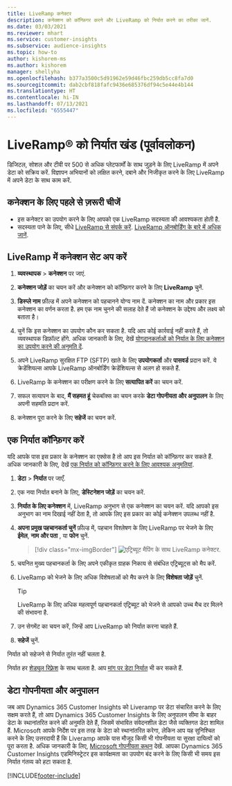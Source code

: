 ```yaml
---
title: LiveRamp कनेक्टर
description: कनेक्शन को कॉन्फ़िगर करने और LiveRamp को निर्यात करने का तरीका जानें.
ms.date: 03/03/2021
ms.reviewer: mhart
ms.service: customer-insights
ms.subservice: audience-insights
ms.topic: how-to
author: kishorem-ms
ms.author: kishorem
manager: shellyha
ms.openlocfilehash: b377a3500c5d91962e59d46fbc259db5cc8fa7d0
ms.sourcegitcommit: dab2cbf818fafc9436e685376df94c5e44e4b144
ms.translationtype: HT
ms.contentlocale: hi-IN
ms.lasthandoff: 07/13/2021
ms.locfileid: "6555447"
---
```

# <a name="export-segments-to-liverampreg-preview"></a>LiveRamp&reg; को निर्यात खंड (पूर्वावलोकन)

डिजिटल, सोशल और टीवी पर 500 से अधिक प्लेटफार्मों के साथ जुड़ने के लिए LiveRamp में अपने डेटा को सक्रिय करें. विज्ञापन अभियानों को लक्षित करने, दबाने और निजीकृत करने के लिए LiveRamp में अपने डेटा के साथ काम करें.

## <a name="prerequisites-for-a-connection"></a>कनेक्शन के लिए पहले से ज़रूरी चीजें

- इस कनेक्टर का उपयोग करने के लिए आपको एक LiveRamp सदस्यता की आवश्यकता होती है.
- सदस्यता पाने के लिए, सीधे [LiveRamp से संपर्क करें](https://liveramp.com/contact/). [LiveRamp ऑनबोर्डिंग के बारे में अधिक जानें](https://liveramp.com/our-platform/data-onboarding/).

## <a name="set-up-connection-to-liveramp"></a>LiveRamp में कनेक्शन सेट अप करें

1. **व्यवस्थापक** > **कनेक्शन** पर जाएं.

1. **कनेक्शन जोड़ें** का चयन करें और कनेक्शन को कॉन्फ़िगर करने के लिए **LiveRamp** चुनें.

1. **डिस्प्ले नाम** फ़ील्ड में अपने कनेक्शन को पहचानने योग्य नाम दें. कनेक्शन का नाम और प्रकार इस कनेक्शन का वर्णन करता है. हम एक नाम चुनने की सलाह देते हैं जो कनेक्शन के उद्देश्य और लक्ष्य को बताता है।

1. चुनें कि इस कनेक्शन का उपयोग कौन कर सकता है. यदि आप कोई कार्रवाई नहीं करते हैं, तो व्यवस्थापक डिफ़ॉल्ट होंगे. अधिक जानकारी के लिए, देखें [योगदानकर्ताओं को निर्यात के लिए कनेक्शन का उपयोग करने की अनुमति दें](connections.md#allow-contributors-to-use-a-connection-for-exports).

1. अपने LiveRamp सुरक्षित FTP (SFTP) खाते के लिए **उपयोगकर्ता** और **पासवर्ड** प्रदान करें.
ये क्रेडेंशियल्स आपके LiveRamp ऑनबोर्डिंग क्रेडेंशियल्स से अलग हो सकते हैं.

1. LiveRamp के कनेक्शन का परीक्षण करने के लिए **सत्यापित करें** का चयन करें.

1. सफल सत्यापन के बाद,  **मैं सहमत हूं**  चेकबॉक्स का चयन करके **डेटा गोपनीयता और अनुपालन** के लिए अपनी सहमति प्रदान करें.

1. कनेक्शन पूरा करने के लिए **सहेजें** का चयन करें.

## <a name="configure-an-export"></a>एक निर्यात कॉन्फ़िगर करें

यदि आपके पास इस प्रकार के कनेक्शन का एक्सेस है तो आप इस निर्यात को कॉन्फ़िगर कर सकते हैं. अधिक जानकारी के लिए, देखें [एक निर्यात को कॉन्फ़िगर करने के लिए आवश्यक अनुमतियां](export-destinations.md#set-up-a-new-export).

1. **डेटा** > **निर्यात** पर जाएँ.

1. एक नया निर्यात बनाने के लिए, **डेस्टिनेशन जोड़ें** का चयन करें.

1. **निर्यात के लिए कनेक्शन** में, LiveRamp अनुभाग से एक कनेक्शन का चयन करें. यदि आपको इस अनुभाग का नाम दिखाई नहीं देता है, तो आपके लिए इस प्रकार का कोई कनेक्शन उपलब्ध नहीं है.

1. **अपना प्रमुख पहचानकर्ता चुनें** फ़ील्ड में, पहचान विश्लेषण के लिए LiveRamp पर भेजने के लिए **ईमेल**, **नाम और पता** , या **फोन** चुनें.
   > [!div class="mx-imgBorder"]
   > ![एट्रिब्यूट मैपिंग के साथ LiveRamp कनेक्टर.](media/export-liveramp-segments.png "एट्रिब्यूट मैपिंग के साथ LiveRamp कनेक्टर")

1. चयनित मुख्य पहचानकर्ता के लिए अपने एकीकृत ग्राहक निकाय से संबंधित एट्रिब्यूट्स को मैप करें.

1. LiveRamp को भेजने के लिए अधिक विशेषताओं को मैप करने के लिए **विशेषता जोड़ें** चुनें.

   > [!TIP]
   > LiveRamp के लिए अधिक महत्वपूर्ण पहचानकर्ता एट्रिब्यूट को भेजने से आपको उच्च मैच दर मिलने की संभावना है.

1. उन सेगमेंट का चयन करें, जिन्हें आप LiveRamp को निर्यात करना चाहते हैं.

1. **सहेजें** चुनें.

निर्यात को सहेजने से निर्यात तुरंत नहीं चलता है.

निर्यात हर [शेड्यूल रिफ़्रेश](system.md#schedule-tab) के साथ चलता है. आप [मांग पर डेटा निर्यात](export-destinations.md#run-exports-on-demand) भी कर सकते हैं. 


## <a name="data-privacy-and-compliance"></a>डेटा गोपनीयता और अनुपालन

जब आप Dynamics 365 Customer Insights को Liveramp पर डेटा संचारित करने के लिए सक्षम करते हैं, तो आप Dynamics 365 Customer Insights के लिए अनुपालन सीमा के बाहर डेटा के स्थानांतरित करने की अनुमति देते हैं, जिसमें संभावित संवेदनशील डेटा जैसे व्यक्तिगत डेटा शामिल हैं. Microsoft आपके निर्देश पर इस तरह के डेटा को स्थानांतरित करेगा, लेकिन आप यह सुनिश्चित करने के लिए उत्तरदायी हैं कि Liveramp आपके पास मौजूद किसी भी गोपनीयता या सुरक्षा दायित्वों को पूरा करता है. अधिक जानकारी के लिए, [Microsoft गोपनीयता कथन](https://go.microsoft.com/fwlink/?linkid=396732) देखें.
आपका Dynamics 365 Customer Insights एडमिनिस्ट्रेटर इस कार्यक्षमता का उपयोग बंद करने के लिए किसी भी समय इस निर्यात गंतव्य को हटा सकता है.

[!INCLUDE[footer-include](../includes/footer-banner.md)]
